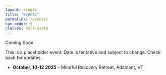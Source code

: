 ```yaml
---
layout: single
title: "Events"
permalink: /events/
nav_order: 5
classes: full-width
---
```

Coming Soon.

This is a placeholder event. Date is tentative and subject to change. Check back for updates.
- **October, 10-12 2025** – Mindful Recovery Retreat, Adamant, VT


<!-- You can embed a calendar or external feed here if desired -->